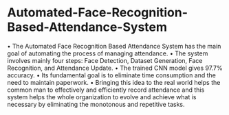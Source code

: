 # Automated-Face-Recognition-Based-Attendance-System

•	The Automated Face Recognition Based Attendance System has the main goal of automating the process of managing attendance. 
•	The system involves mainly four steps:  Face Detection, Dataset Generation, Face Recognition, and Attendance Update. 
•	The trained CNN model gives 97.7% accuracy.
•	Its fundamental goal is to eliminate time consumption and the need to maintain paperwork. 
•	Bringing this idea to the real world helps the common man to effectively and efficiently record attendance and this system helps the whole organization to evolve and achieve what is necessary by eliminating the monotonous and repetitive tasks.
